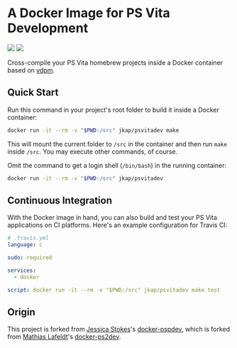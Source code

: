 # A Docker Image for PS Vita Development

[![](https://images.microbadger.com/badges/image/jkap/psvitadev.svg)](https://microbadger.com/images/jkap/psvitadev)
[![](https://img.shields.io/docker/pulls/jkap/psvitadev.svg?maxAge=604800)](https://hub.docker.com/r/jkap/psvitadev/)

Cross-compile your PS Vita homebrew projects inside a Docker container based on [vdpm](https://github.com/vitasdk/vdpm).

## Quick Start

Run this command in your project's root folder to build it inside a Docker container:

```bash
docker run -it --rm -v "$PWD:/src" jkap/psvitadev make
```

This will mount the current folder to `/src` in the container and then run `make` inside `/src`. You may execute other commands, of course.

Omit the command to get a login shell (`/bin/bash`) in the running container:

```bash
docker run -it --rm -v "$PWD:/src" jkap/psvitadev
```

## Continuous Integration

With the Docker image in hand, you can also build and test your PS Vita applications on CI platforms. Here's an example configuration for Travis CI:

```yaml
# .travis.yml
language: c

sudo: required

services:
  - docker

script: docker run -it --rm -v "$PWD:/src" jkap/psvitadev make test
```

## Origin

This project is forked from [Jessica Stokes](https://twitter.com/ticky)'s [docker-pspdev](https://github.com/ticky/docker-pspdev), which is forked from [Mathias Lafeldt](https://twitter.com/mlafeldt)'s [docker-ps2dev](https://github.com/mlafeldt/docker-ps2dev).
